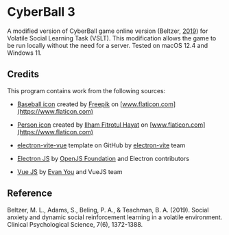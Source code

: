 # CyberBall 3

A modified version of CyberBall game online version (Beltzer, [2019](https://doi.org/10.1177/2167702619858425)) for Volatile Social Learning Task (VSLT). This modification allows the game to be run locally without the need for a server. Tested on macOS 12.4 and Windows 11.

## Credits

This program contains work from the following sources:

- [Baseball icon](https://www.flaticon.com/free-icon/ball_484482) created by [Freepik](https://www.flaticon.com/authors/freepik) on [www.flaticon.com](https://www.flaticon.com)

- [Person icon](https://www.flaticon.com/premium-icon/user_3059518) created by [Ilham Fitrotul Hayat](https://www.flaticon.com/authors/ilham-fitrotul-hayat) on [www.flaticon.com](https://www.flaticon.com)

- [electron-vite-vue](https://github.com/electron-vite/electron-vite-vue) template on GitHub by [electron-vite](https://github.com/electron-vite) team

- [Electron JS](https://electronjs.org/) by [OpenJS Foundation](https://openjsf.org/) and Electron contributors

- [Vue JS](https://vuejs.org/) by [Evan You](https://evanyou.me/) and VueJS team

## Reference

Beltzer, M. L., Adams, S., Beling, P. A., & Teachman, B. A. (2019). Social anxiety and dynamic social reinforcement learning in a volatile environment. Clinical Psychological Science, 7(6), 1372-1388.